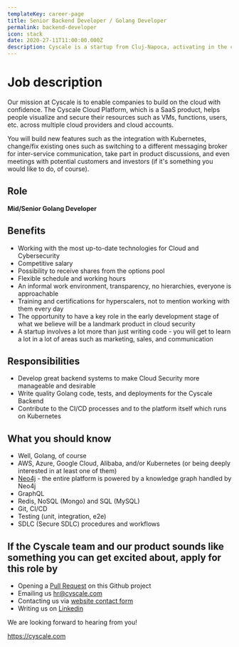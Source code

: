 ```yaml
---
templateKey: career-page
title: Senior Backend Developer / Golang Developer
permalink: backend-developer
icon: stack
date: 2020-27-11T11:00:00.000Z
description: Cyscale is a startup from Cluj-Napoca, activating in the cloud cybersecurity industry. We are looking for an experienced backend developer.
---
```


# Job description

Our mission at Cyscale is to enable companies to build on the cloud with confidence. The Cyscale Cloud Platform, which is a SaaS product, helps people visualize and secure their resources such as VMs, functions, users, etc. across multiple cloud providers and cloud accounts.

You will build new features such as the integration with Kubernetes, change/fix existing ones such as switching to a different messaging broker for inter-service communication, take part in product discussions, and even meetings with potential customers and investors (if it's something you would like to do, of course).

## Role

**Mid/Senior Golang Developer**

## Benefits

-   Working with the most up-to-date technologies for Cloud and Cybersecurity
-   Competitive salary
-   Possibility to receive shares from the options pool
-   Flexible schedule and working hours
-   An informal work environment, transparency, no hierarchies, everyone is approachable
-   Training and certifications for hyperscalers, not to mention working with them every day
-   The opportunity to have a key role in the early development stage of what we believe will be a landmark product in cloud security
-   A startup involves a lot more than just writing code - you will get to learn a lot in a lot of areas such as marketing, sales, and communication

## Responsibilities

-   Develop great backend systems to make Cloud Security more manageable and desirable
-   Write quality Golang code, tests, and deployments for the Cyscale Backend
-   Contribute to the CI/CD processes and to the platform itself which runs on Kubernetes

## What you should know

-   Well, Golang, of course
-   AWS, Azure, Google Cloud, Alibaba, and/or Kubernetes (or being deeply interested in at least one of them)
-   [Neo4j](https://neo4j.com/docs/getting-started/current/) - the entire platform is powered by a knowledge graph handled by Neo4j
-   GraphQL
-   Redis, NoSQL (Mongo) and SQL (MySQL)
-   Git, CI/CD
-   Testing (unit, integration, e2e)
-   SDLC (Secure SDLC) procedures and workflows

## If the Cyscale team and our product sounds like something you can get excited about, apply for this role by

-   Opening a [Pull Request](https://github.com/cyscale/careers/pulls) on this Github project
-   Emailing us [hr@cyscale.com](mailto:hr@cyscale.com)
-   Contacting us via [website contact form](https://cyscale.com/contact)
-   Writing us on [Linkedin](https://www.linkedin.com/company/cyscale)

We are looking forward to hearing from you!

https://cyscale.com
